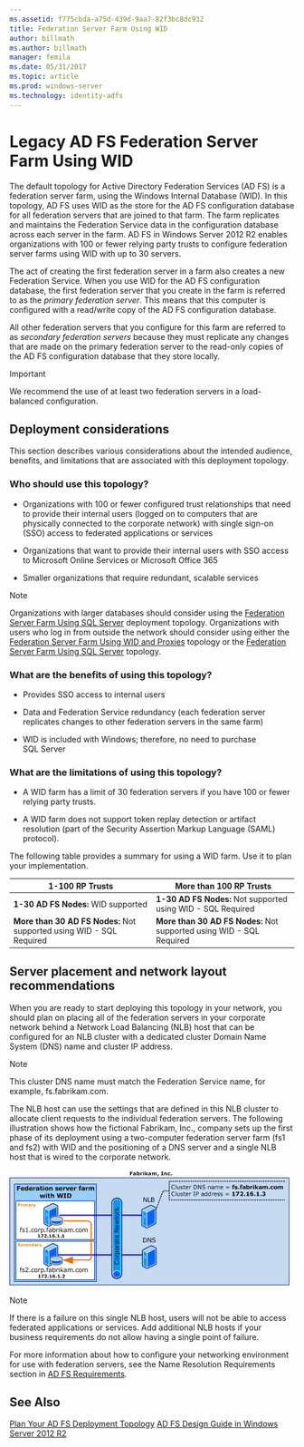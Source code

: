 ```yaml
---
ms.assetid: f775cbda-a75d-439d-9aa7-82f3bc8dc932
title: Federation Server Farm Using WID
author: billmath
ms.author: billmath
manager: femila
ms.date: 05/31/2017
ms.topic: article
ms.prod: windows-server
ms.technology: identity-adfs
---
```


# Legacy AD FS Federation Server Farm Using WID

The default topology for Active Directory Federation Services \(AD FS\) is a federation server farm, using the Windows Internal Database \(WID\). In this topology, AD FS uses WID as the store for the AD FS configuration database for all federation servers that are joined to that farm. The farm replicates and maintains the Federation Service data in the configuration database across each server in the farm. AD FS in Windows Server 2012 R2 enables organizations with 100 or fewer relying party trusts to configure federation server farms using WID with up to 30 servers.

The act of creating the first federation server in a farm also creates a new Federation Service. When you use WID for the AD FS configuration database, the first federation server that you create in the farm is referred to as the *primary federation server*. This means that this computer is configured with a read\/write copy of the AD FS configuration database.

All other federation servers that you configure for this farm are referred to as *secondary federation servers* because they must replicate any changes that are made on the primary federation server to the read\-only copies of the AD FS configuration database that they store locally.

> [!IMPORTANT]
> We recommend the use of at least two federation servers in a load\-balanced configuration.

## Deployment considerations
This section describes various considerations about the intended audience, benefits, and limitations that are associated with this deployment topology.

### Who should use this topology?

- Organizations with 100 or fewer configured trust relationships that need to provide their internal users \(logged on to computers that are physically connected to the corporate network\) with single sign\-on \(SSO\) access to federated applications or services

- Organizations that want to provide their internal users with SSO access to Microsoft Online Services or Microsoft Office 365

- Smaller organizations that require redundant, scalable services

> [!NOTE]
> Organizations with larger databases should consider using the [Federation Server Farm Using SQL Server](Federation-Server-Farm-Using-SQL-Server.md) deployment topology. Organizations with users who log in from outside the network should consider using either the [Federation Server Farm Using WID and Proxies](Federation-Server-Farm-Using-WID-and-Proxies.md) topology or the [Federation Server Farm Using SQL Server](Federation-Server-Farm-Using-SQL-Server.md) topology.

### What are the benefits of using this topology?

- Provides SSO access to internal users

- Data and Federation Service redundancy \(each federation server replicates changes to other federation servers in the same farm\)

- WID is included with Windows; therefore, no need to purchase SQL Server

### What are the limitations of using this topology?

- A WID farm has a limit of 30 federation servers if you have 100 or fewer relying party trusts.

- A WID farm does not support token replay detection or artifact resolution \(part of the Security Assertion Markup Language \(SAML\) protocol\).

The following table provides a summary for using a WID farm. Use it to plan your implementation.

| 1-100 RP Trusts | More than 100 RP Trusts |
|--|--|
| **1-30 AD FS Nodes:** WID supported | **1-30 AD FS Nodes:** Not supported using WID - SQL Required |
| **More than 30 AD FS Nodes:** Not supported using WID - SQL Required | **More than 30 AD FS Nodes:** Not supported using WID - SQL Required |


## Server placement and network layout recommendations
When you are ready to start deploying this topology in your network, you should plan on placing all of the federation servers in your corporate network behind a Network Load Balancing \(NLB\) host that can be configured for an NLB cluster with a dedicated cluster Domain Name System \(DNS\) name and cluster IP address.

> [!NOTE]
> This cluster DNS name must match the Federation Service name, for example, fs.fabrikam.com.

The NLB host can use the settings that are defined in this NLB cluster to allocate client requests to the individual federation servers. The following illustration shows how the fictional Fabrikam, Inc., company sets up the first phase of its deployment using a two\-computer federation server farm \(fs1 and fs2\) with WID and the positioning of a DNS server and a single NLB host that is wired to the corporate network.

![server farm using WID](media/FarmWID.gif)

> [!NOTE]
> If there is a failure on this single NLB host, users will not be able to access federated applications or services. Add additional NLB hosts if your business requirements do not allow having a single point of failure.

For more information about how to configure your networking environment for use with federation servers, see the Name Resolution Requirements section in [AD FS Requirements](AD-FS-Requirements.md).

## See Also
[Plan Your AD FS Deployment Topology](Plan-Your-AD-FS-Deployment-Topology.md)
[AD FS Design Guide in Windows Server 2012 R2](AD-FS-Design-Guide-in-Windows-Server-2012-R2.md)
